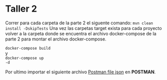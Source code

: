<h1>Taller 2</h1>
Correr para cada carpeta de la parte 2 el siguente comando:
<code>mvn clean install -DskipTests</code>
Una vez las carpetas target exista para cada proyecto volver a la carpeta donde se encuentra el archivo docker-compose de la parte 2 para montar el archivo docker-compose.

<code>docker-compose build</code>
<br> y <br>
<code>docker-compose up -d</code>

Por ultimo importar el siguiente archivo <a href="https://github.com/jsebastianherrera/Microservices/blob/main/Parte2/Eureka.postman_collection.json">Postman file json</a>  en <strong>POSTMAN</strong>.
